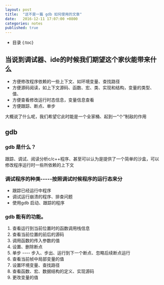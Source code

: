 ```yaml
---
layout: post
title:  "这不是一篇 gdb 如何使用的文章"
date:   2016-12-11 17:07:00 +0800
categories: notes
published: true
---
```

* 目录
{:toc}



## 当说到调试器、ide的时候我们期望这个家伙能带来什么

- 方便修改程序依赖的一些上下文、如环境变量、查找路径
- 方便源码阅读，如上下文源码、函数、宏、类、实现和结构，变量的类型、值、
- 方便查看修改运行时态信息，变量信息查看
- 方便跟踪、断点、单步

大概说了什么呢，我们希望它此时能是一个全家桶、起到一“个”制敌的作用

## gdb

### gdb 是什么？

跟踪、调试、阅读分析c/c++程序、甚至可以认为是提供了一个简单的沙盒，可以修改程序运行时一些所依赖的上下文

### 调试程序的种类-----按照调试时候程序的运行态来分

- 跟踪已经运行中程序
- 调试运行崩溃的程序、排查问题
- 使用gdb 启动、跟踪的程序

### gdb 能有的功能。
  1. 查看运行到当前位置时的函数调用栈信息
  2. 查看当前位置的前后的源码
  3. 调用函数的传入参数的值
  4. 设置、删除断点
  5. 单步 ---- 步入、步出、运行到下一个断点、忽略后续断点运行
  6. 查看当前帧中局部变量的值
  7. 设置环境变量、查找路径
  8. 查看函数、宏、数据结构的定义、实现源码
  9. 更改变量的值
